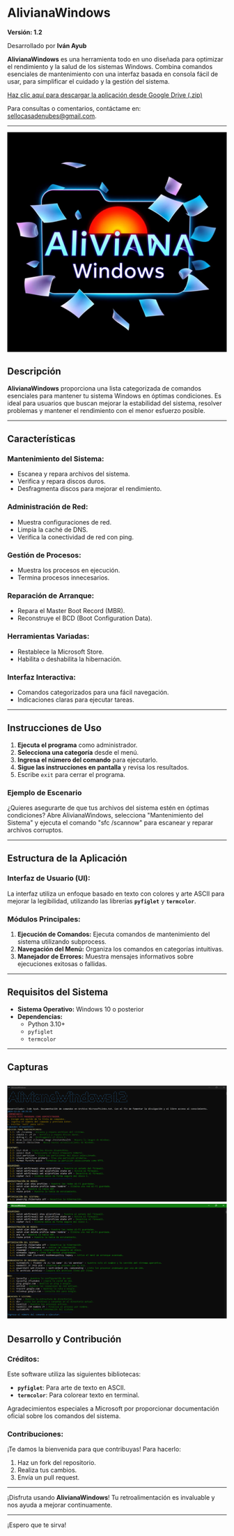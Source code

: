 # AlivianaWindows

**Versión: 1.2**

Desarrollado por **Iván Ayub**

**AlivianaWindows** es una herramienta todo en uno diseñada para optimizar el rendimiento y la salud de los sistemas Windows. Combina comandos esenciales de mantenimiento con una interfaz basada en consola fácil de usar, para simplificar el cuidado y la gestión del sistema.

[Haz clic aquí para descargar la aplicación desde Google Drive (.zip)](https://drive.google.com/file/d/1rH1N3V4qNefDXG0qIn2aAW1EDLhYPMH7/view?usp=drive_link)

Para consultas o comentarios, contáctame en: [sellocasadenubes@gmail.com](sellocasadenubes@gmail.com).

---
![Ícono NextMask FFmpeg](assets/AlivianaWindows.jpg)

## Descripción

**AlivianaWindows** proporciona una lista categorizada de comandos esenciales para mantener tu sistema Windows en óptimas condiciones. Es ideal para usuarios que buscan mejorar la estabilidad del sistema, resolver problemas y mantener el rendimiento con el menor esfuerzo posible.

---

## Características

### **Mantenimiento del Sistema:**

- Escanea y repara archivos del sistema.
- Verifica y repara discos duros.
- Desfragmenta discos para mejorar el rendimiento.

### **Administración de Red:**

- Muestra configuraciones de red.
- Limpia la caché de DNS.
- Verifica la conectividad de red con ping.

### **Gestión de Procesos:**

- Muestra los procesos en ejecución.
- Termina procesos innecesarios.

### **Reparación de Arranque:**

- Repara el Master Boot Record (MBR).
- Reconstruye el BCD (Boot Configuration Data).

### **Herramientas Variadas:**

- Restablece la Microsoft Store.
- Habilita o deshabilita la hibernación.

### **Interfaz Interactiva:**

- Comandos categorizados para una fácil navegación.
- Indicaciones claras para ejecutar tareas.

---

## Instrucciones de Uso

1. **Ejecuta el programa** como administrador.
2. **Selecciona una categoría** desde el menú.
3. **Ingresa el número del comando** para ejecutarlo.
4. **Sigue las instrucciones en pantalla** y revisa los resultados.
5. Escribe `exit` para cerrar el programa.

### Ejemplo de Escenario

¿Quieres asegurarte de que tus archivos del sistema estén en óptimas condiciones?
Abre AlivianaWindows, selecciona "Mantenimiento del Sistema" y ejecuta el comando "sfc /scannow" para escanear y reparar archivos corruptos.

---

## Estructura de la Aplicación

### **Interfaz de Usuario (UI):**

La interfaz utiliza un enfoque basado en texto con colores y arte ASCII para mejorar la legibilidad, utilizando las librerías **`pyfiglet`** y **`termcolor`**.

### **Módulos Principales:**

1. **Ejecución de Comandos:** Ejecuta comandos de mantenimiento del sistema utilizando subprocess.
2. **Navegación del Menú:** Organiza los comandos en categorías intuitivas.
3. **Manejador de Errores:** Muestra mensajes informativos sobre ejecuciones exitosas o fallidas.

---

## Requisitos del Sistema

- **Sistema Operativo:** Windows 10 o posterior
- **Dependencias:**
  - Python 3.10+
  - `pyfiglet`
  - `termcolor`

---

## Capturas
![Captura de la Aplicación](assets/SS1AlivianaWindows1.2.png)
![Captura de la Aplicación](assets/SS2AlivianaWindows1.2.png)
---

## Desarrollo y Contribución

### **Créditos:**

Este software utiliza las siguientes bibliotecas:

- **`pyfiglet`**: Para arte de texto en ASCII.
- **`termcolor`**: Para colorear texto en terminal.

Agradecimientos especiales a Microsoft por proporcionar documentación oficial sobre los comandos del sistema.

### **Contribuciones:**

¡Te damos la bienvenida para que contribuyas! Para hacerlo:

1. Haz un fork del repositorio.
2. Realiza tus cambios.
3. Envía un pull request.

---

¡Disfruta usando **AlivianaWindows**! Tu retroalimentación es invaluable y nos ayuda a mejorar continuamente.

--- 

¡Espero que te sirva!
